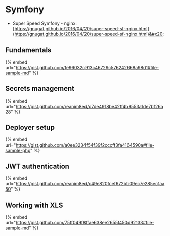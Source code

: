 # Symfony

* Super Speed Symfony - nginx: [https://gnugat.github.io/2016/04/20/super-speed-sf-nginx.html](https://gnugat.github.io/2016/04/20/super-speed-sf-nginx.html)&#x20;

## Fundamentals

{% embed url="https://gist.github.com/fe96032c913c46729c576242668a98d1#file-sample-md" %}

## Secrets management

{% embed url="https://gist.github.com/reanim8ed/d7de4918be42ff4b9553a1de7bf26a28" %}



## Deployer setup

{% embed url="https://gist.github.com/a0ee3234f54f39f2cccff3fa4164590a#file-sample-php" %}

## JWT authentication

{% embed url="https://gist.github.com/reanim8ed/c49e820fcef672bb09ec7e285ec1aa50" %}

## Working with XLS

{% embed url="https://gist.github.com/75ff049f8ffae638ee2655f450d92133#file-sample-md" %}

